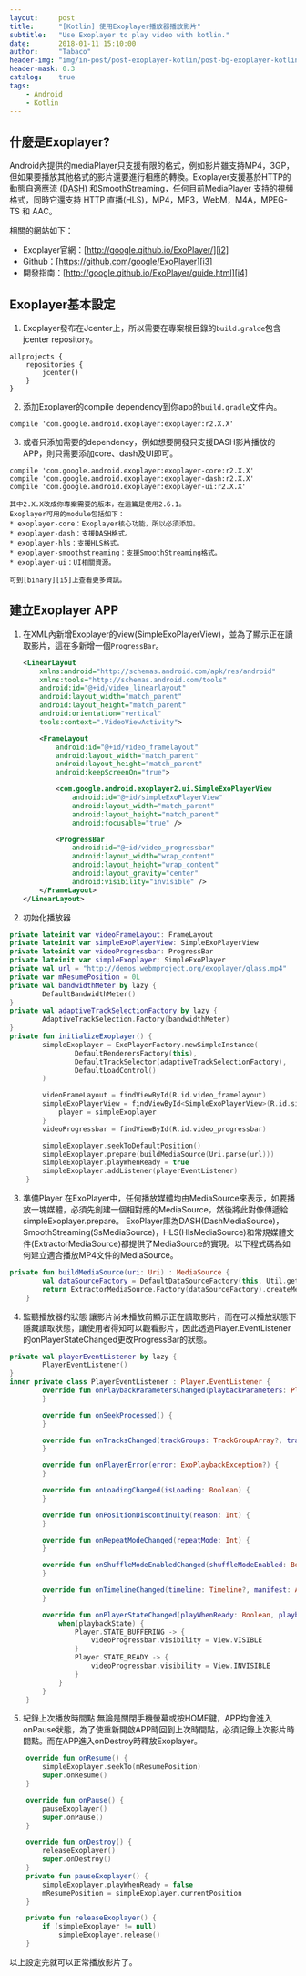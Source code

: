```yaml
---
layout:     post
title:      "[Kotlin] 使用Exoplayer播放器播放影片"
subtitle:   "Use Exoplayer to play video with kotlin."
date:       2018-01-11 15:10:00
author:     "Tabaco"
header-img: "img/in-post/post-exoplayer-kotlin/post-bg-exoplayer-kotlin.png"
header-mask: 0.3
catalog:    true
tags:
    - Android
    - Kotlin
---
```


## 什麼是Exoplayer?
Android內提供的mediaPlayer只支援有限的格式，例如影片雖支持MP4，3GP，但如果要播放其他格式的影片還要進行相應的轉換。Exoplayer支援基於HTTP的動態自適應流 ([DASH][i1]) 和SmoothStreaming，任何目前MediaPlayer 支持的視頻格式，同時它還支持 HTTP 直播(HLS)，MP4，MP3，WebM，M4A，MPEG-TS 和 AAC。

相關的網站如下：
* Exoplayer官網：[http://google.github.io/ExoPlayer/][i2]
* Github：[https://github.com/google/ExoPlayer][i3]
* 開發指南：[http://google.github.io/ExoPlayer/guide.html][i4]

## Exoplayer基本設定
1. Exoplayer發布在Jcenter上，所以需要在專案根目錄的`build.gralde`包含jcenter repository。
```
allprojects {
    repositories {
        jcenter()
    }
}
```
2. 添加Exoplayer的compile dependency到你app的`build.gradle`文件內。
```
compile 'com.google.android.exoplayer:exoplayer:r2.X.X'
```
3. 或者只添加需要的dependency，例如想要開發只支援DASH影片播放的APP，則只需要添加core、dash及UI即可。
```
compile 'com.google.android.exoplayer:exoplayer-core:r2.X.X'
compile 'com.google.android.exoplayer:exoplayer-dash:r2.X.X'
compile 'com.google.android.exoplayer:exoplayer-ui:r2.X.X'
```

    其中2.X.X改成你專案需要的版本，在這篇是使用2.6.1。
    Exoplayer可用的module包括如下：
    * exoplayer-core：Exoplayer核心功能，所以必須添加。
    * exoplayer-dash：支援DASH格式。
    * exoplayer-hls：支援HLS格式。
    * exoplayer-smoothstreaming：支援SmoothStreaming格式。
    * exoplayer-ui：UI相關資源。

    可到[binary][i5]上查看更多資訊。

## 建立Exoplayer APP

1. 在XML內新增Exoplayer的view(SimpleExoPlayerView)，並為了顯示正在讀取影片，這在多新增一個`ProgressBar`。
    ```xml
    <LinearLayout
        xmlns:android="http://schemas.android.com/apk/res/android"
        xmlns:tools="http://schemas.android.com/tools"
        android:id="@+id/video_linearlayout"
        android:layout_width="match_parent"
        android:layout_height="match_parent"
        android:orientation="vertical"
        tools:context=".VideoViewActivity">

        <FrameLayout
            android:id="@+id/video_framelayout"
            android:layout_width="match_parent"
            android:layout_height="match_parent"
            android:keepScreenOn="true">

            <com.google.android.exoplayer2.ui.SimpleExoPlayerView
                android:id="@+id/simpleExoPlayerView"
                android:layout_width="match_parent"
                android:layout_height="match_parent"
                android:focusable="true" />

            <ProgressBar
                android:id="@+id/video_progressbar"
                android:layout_width="wrap_content"
                android:layout_height="wrap_content"
                android:layout_gravity="center"
                android:visibility="invisible" />
        </FrameLayout>
    </LinearLayout>
    ```
2. 初始化播放器
```kotlin
private lateinit var videoFrameLayout: FrameLayout
private lateinit var simpleExoPlayerView: SimpleExoPlayerView
private lateinit var videoProgressbar: ProgressBar
private lateinit var simpleExoplayer: SimpleExoPlayer
private val url = "http://demos.webmproject.org/exoplayer/glass.mp4"
private var mResumePosition = 0L
private val bandwidthMeter by lazy {
        DefaultBandwidthMeter()
}
private val adaptiveTrackSelectionFactory by lazy {
        AdaptiveTrackSelection.Factory(bandwidthMeter)
}
private fun initializeExoplayer() {
        simpleExoplayer = ExoPlayerFactory.newSimpleInstance(
                DefaultRenderersFactory(this),
                DefaultTrackSelector(adaptiveTrackSelectionFactory),
                DefaultLoadControl()
        )

        videoFrameLayout = findViewById(R.id.video_framelayout)
        simpleExoPlayerView = findViewById<SimpleExoPlayerView>(R.id.simpleExoPlayerView).apply {
            player = simpleExoplayer
        }
        videoProgressbar = findViewById(R.id.video_progressbar)

        simpleExoplayer.seekToDefaultPosition()
        simpleExoplayer.prepare(buildMediaSource(Uri.parse(url)))
        simpleExoplayer.playWhenReady = true
        simpleExoplayer.addListener(playerEventListener)
    }
```

3. 準備Player
在ExoPlayer中，任何播放媒體均由MediaSource來表示，如要播放一塊媒體，必須先創建一個相對應的MediaSource，然後將此對像傳遞給simpleExoplayer.prepare。
ExoPlayer庫為DASH(DashMediaSource)，SmoothStreaming(SsMediaSource)，HLS(HlsMediaSource)和常規媒體文件(ExtractorMediaSource)都提供了MediaSource的實現。以下程式碼為如何建立適合播放MP4文件的MediaSource。
```kotlin
private fun buildMediaSource(uri: Uri) : MediaSource {
        val dataSourceFactory = DefaultDataSourceFactory(this, Util.getUserAgent(this, "ExoplayerSample"), bandwidthMeter)
        return ExtractorMediaSource.Factory(dataSourceFactory).createMediaSource(uri)
    }
```

4. 監聽播放器的狀態
讓影片尚未播放前顯示正在讀取影片，而在可以播放狀態下隱藏讀取狀態，讓使用者得知可以觀看影片，因此透過Player.EventListener的onPlayerStateChanged更改ProgressBar的狀態。
```kotlin
private val playerEventListener by lazy {
        PlayerEventListener()
}
inner private class PlayerEventListener : Player.EventListener {
        override fun onPlaybackParametersChanged(playbackParameters: PlaybackParameters?) {
        }

        override fun onSeekProcessed() {
        }

        override fun onTracksChanged(trackGroups: TrackGroupArray?, trackSelections: TrackSelectionArray?) {
        }

        override fun onPlayerError(error: ExoPlaybackException?) {
        }

        override fun onLoadingChanged(isLoading: Boolean) {
        }

        override fun onPositionDiscontinuity(reason: Int) {
        }

        override fun onRepeatModeChanged(repeatMode: Int) {
        }

        override fun onShuffleModeEnabledChanged(shuffleModeEnabled: Boolean) {
        }

        override fun onTimelineChanged(timeline: Timeline?, manifest: Any?) {
        }

        override fun onPlayerStateChanged(playWhenReady: Boolean, playbackState: Int) {
            when(playbackState) {
                Player.STATE_BUFFERING -> {
                    videoProgressbar.visibility = View.VISIBLE
                }
                Player.STATE_READY -> {
                    videoProgressbar.visibility = View.INVISIBLE
                }
            }
        }
    }
```

5. 紀錄上次播放時間點
無論是關閉手機螢幕或按HOME鍵，APP均會進入onPause狀態，為了使重新開啟APP時回到上次時間點，必須記錄上次影片時間點。而在APP進入onDestroy時釋放Exoplayer。
```kotlin
    override fun onResume() {
        simpleExoplayer.seekTo(mResumePosition)
        super.onResume()
    }

    override fun onPause() {
        pauseExoplayer()
        super.onPause()
    }

    override fun onDestroy() {
        releaseExoplayer()
        super.onDestroy()
    }
    private fun pauseExoplayer() {
        simpleExoplayer.playWhenReady = false
        mResumePosition = simpleExoplayer.currentPosition
    }

    private fun releaseExoplayer() {
        if (simpleExoplayer != null)
            simpleExoplayer.release()
    }
```

以上設定完就可以正常播放影片了。


[i1]: https://zh.wikipedia.org/wiki/%E5%9F%BA%E4%BA%8EHTTP%E7%9A%84%E5%8A%A8%E6%80%81%E8%87%AA%E9%80%82%E5%BA%94%E6%B5%81
[i2]: http://google.github.io/ExoPlayer/
[i3]: https://github.com/google/ExoPlayer
[i4]: http://google.github.io/ExoPlayer/guide.html
[i5]: https://bintray.com/google/exoplayer